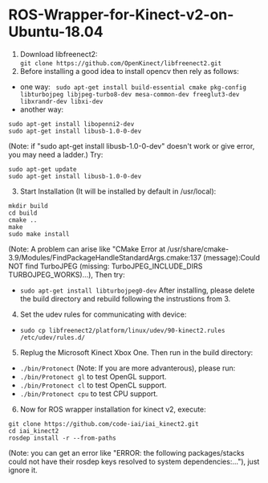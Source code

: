 # ROS-Wrapper-for-Kinect-v2-on-Ubuntu-18.04
1. Download libfreenect2:<br>
`git clone https://github.com/OpenKinect/libfreenect2.git`
2. Before installing a good idea to install opencv then rely as follows:
- one way:
` sudo apt-get install build-essential cmake pkg-config libturbojpeg libjpeg-turbo8-dev mesa-common-dev freeglut3-dev libxrandr-dev libxi-dev`
- another way:
```sudo apt-get install libglfw3-dev
sudo apt-get install libopenni2-dev
sudo apt-get install libusb-1.0-0-dev
```
(Note: if "sudo apt-get install libusb-1.0-0-dev" doesn't work or give error, you may need a ladder.) Try:
```sudo apt-add-repository ppa:floe/libusb
sudo apt-get update
sudo apt-get install libusb-1.0-0-dev
```
3. Start Installation (It will be installed by default in /usr/local):
```cd libfreenect2
mkdir build 
cd build
cmake ..
make
sudo make install
```
(Note: A problem can arise like "CMake Error at /usr/share/cmake-3.9/Modules/FindPackageHandleStandardArgs.cmake:137 (message):Could NOT find TurboJPEG (missing: TurboJPEG_INCLUDE_DIRS TURBOJPEG_WORKS)...), Then try:
- `sudo apt-get install libturbojpeg0-dev`
After installing, please delete the build directory and rebuild following the instrustions from 3.
4. Set the udev rules for communicating with device:
- `sudo cp libfreenect2/platform/linux/udev/90-kinect2.rules /etc/udev/rules.d/`
5. Replug the Microsoft Kinect Xbox One. Then run in the build directory:
- `./bin/Protonect`
(Note: If you are more advanterous), please run:
- `./bin/Protonect gl` to test OpenGL support.
- `./bin/Protonect cl` to test OpenCL support.
- `./bin/Protonect cpu` to test CPU support.
6. Now for ROS wrapper installation for kinect v2, execute:
```cd ~/catkin_ws/src/
git clone https://github.com/code-iai/iai_kinect2.git
cd iai_kinect2
rosdep install -r --from-paths 
```
(Note: you can get an error like "ERROR: the following packages/stacks could not have their rosdep keys resolved to system dependencies:..."), just ignore it.









